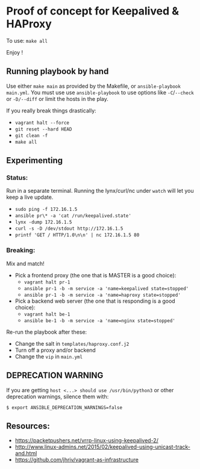 # Proof of concept for Keepalived & HAProxy

To use:
`make all`

Enjoy !

## Running playbook by hand

Use either `make main` as provided by the Makefile, or `ansible-playbook
main.yml`. You must use use `ansible-playbook` to use options like
`-C`/`--check` or `-D/--diff` or  limit the hosts in the play.

If you really break things drastically:

* `vagrant halt --force`
* `git reset --hard HEAD`
* `git clean -f`
* `make all`

## Experimenting

### Status:

Run in a separate terminal. Running the lynx/curl/nc under `watch` will let
you keep a live update.

* `sudo ping -f 172.16.1.5`
* `ansible pr\* -a 'cat /run/keepalived.state'`
* `lynx -dump 172.16.1.5`
* `curl -s -D /dev/stdout http://172.16.1.5`
* `printf 'GET / HTTP/1.0\n\n' | nc 172.16.1.5 80`

### Breaking:

Mix and match!

* Pick a frontend proxy (the one that is MASTER is a good choice):
  * `vagrant halt pr-1`
  * `ansible pr-1 -b -m service -a 'name=keepalived state=stopped'`
  * `ansible pr-1 -b -m service -a 'name=haproxy state=stopped'`
* Pick a backend web server (the one that is responding is a good choice):
  * `vagrant halt be-1`
  * `ansible be-1 -b -m service -a 'name=nginx state=stopped'`

Re-run the playbook after these:

* Change the salt in `templates/haproxy.conf.j2`
* Turn off a proxy and/or backend
* Change the `vip` in `main.yml`

## DEPRECATION WARNING

If you are getting `host <...> should use /usr/bin/python3` or other
deprecation warnings, silence them with:

```
$ export ANSIBLE_DEPRECATION_WARNINGS=false
```

## Resources:

* https://packetpushers.net/vrrp-linux-using-keepalived-2/
* http://www.linux-admins.net/2015/02/keepalived-using-unicast-track-and.html
* https://github.com/jhriv/vagrant-as-infrastructure
